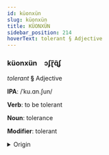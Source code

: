 ```yaml
---
id: küonxün
slug: küonxün
title: KÜONXÜN
sidebar_position: 214
hoverText: tolerant § Adjective
---
```


### küonxün&emsp;<span kind="abugida">ɔʄɽ̃ɋ̃ʄ</span>

*tolerant* **§** Adjective

**IPA**: /ˈku.ɑn.ʃun/

**Verb**: to be tolerant

**Noun**: tolerance

**Modifier**: tolerant

<details>
    <summary>Origin</summary>
    Mandarin 寬容 kuānróng /kʰwan.ʐʊŋ/<br/>
    <em>Sino-Tibetan Language Family</em>
</details>